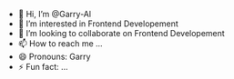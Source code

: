 - 👋 Hi, I’m @Garry-Al
- 👀 I’m interested in Frontend Developement
- 💞️ I’m looking to collaborate on Frontend Developement
- 📫 How to reach me ...
- 😄 Pronouns: Garry
- ⚡ Fun fact: ...

<!---
Garry-Al/Garry-Al is a ✨ special ✨ repository because its `README.md` (this file) appears on your GitHub profile.
You can click the Preview link to take a look at your changes.
--->
